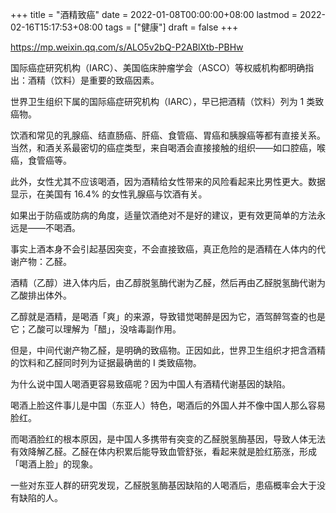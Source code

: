+++
title = "酒精致癌"
date = 2022-01-08T00:00:00+08:00
lastmod = 2022-02-16T15:17:53+08:00
tags = ["健康"]
draft = false
+++

<https://mp.weixin.qq.com/s/ALO5v2bQ-P2ABlXtb-PBHw>

国际癌症研究机构（IARC）、美国临床肿瘤学会（ASCO）等权威机构都明确指出：酒精（饮料）是重要的致癌因素。

世界卫生组织下属的国际癌症研究机构（IARC），早已把酒精（饮料）列为 1 类致癌物。

饮酒和常见的乳腺癌、结直肠癌、肝癌、食管癌、胃癌和胰腺癌等都有直接关系。当然，和酒关系最密切的癌症类型，来自喝酒会直接接触的组织——如口腔癌，喉癌，食管癌等。

此外，女性尤其不应该喝酒，因为酒精给女性带来的风险看起来比男性更大。数据显示，在美国有 16.4% 的女性乳腺癌与饮酒有关。

如果出于防癌或防病的角度，适量饮酒绝对不是好的建议，更有效更简单的方法永远是——不喝酒。

事实上酒本身不会引起基因突变，不会直接致癌，真正危险的是酒精在人体内的代谢产物：乙醛。

酒精（乙醇）进入体内后，由乙醇脱氢酶代谢为乙醛，然后再由乙醛脱氢酶代谢为乙酸排出体外。

乙醇就是酒精，是喝酒「爽」的来源，导致错觉喝醉是因为它，酒驾醉驾查的也是它；乙酸可以理解为「醋」，没啥毒副作用。

但是，中间代谢产物乙醛，是明确的致癌物。正因如此，世界卫生组织才把含酒精的饮料和乙醛同时列为证据最确凿的 I 类致癌物。

为什么说中国人喝酒更容易致癌呢？因为中国人有酒精代谢基因的缺陷。

喝酒上脸这件事儿是中国（东亚人）特色，喝酒后的外国人并不像中国人那么容易脸红。

而喝酒脸红的根本原因，是中国人多携带有突变的乙醛脱氢酶基因，导致人体无法有效降解乙醛。乙醛在体内积累后能导致血管舒张，看起来就是脸红筋涨，形成「喝酒上脸」的现象。

一些对东亚人群的研究发现，乙醛脱氢酶基因缺陷的人喝酒后，患癌概率会大于没有缺陷的人。